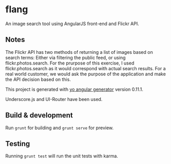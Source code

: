 # flang

An image search tool using AngularJS front-end and Flickr API.

## Notes

The Flickr API has two methods of returning a list of images based on search terms: Either via filtering the public feed, or using flickr.photos.search. For the prurpose of this exercise, I used flickr.photos.search as it would correspond with actual search results. For a real world customer, we would ask the purpose of the application and make the API decision based on this.

This project is generated with [yo angular generator](https://github.com/yeoman/generator-angular)
version 0.11.1.

Underscore.js and UI-Router have been used.

## Build & development

Run `grunt` for building and `grunt serve` for preview.

## Testing

Running `grunt test` will run the unit tests with karma.
